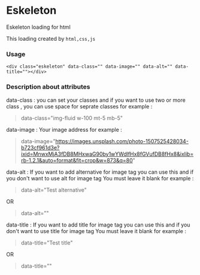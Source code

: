 # Eskeleton
Eskeleton loading for html


This loading created by `html,css,js`

### Usage
```
<div class="eskeleton" data-class="" data-image="" data-alt="" data-title=""></div>
```

### Description about attributes


data-class : you can set your classes and if you want to use two or more class ,
you can use space for seprate classes for example : 

> data-class="img-fluid w-100 mt-5 mb-5"

data-image : Your image address for example : 

> data-image="https://images.unsplash.com/photo-1507525428034-b723cf961d3e?ixid=MnwxMjA3fDB8MHxwaG90by1wYWdlfHx8fGVufDB8fHx8&ixlib=rb-1.2.1&auto=format&fit=crop&w=873&q=80"

data-alt : If you want to add alternative for image tag you can use this and if you don't want to use alt for image tag You must leave it blank for example : 

> data-alt="Test alternative"

OR

> data-alt=""

data-title : If you want to add title for image tag you can use this and if you don't want to use title for image tag You must leave it blank for example : 

> data-title="Test title"

OR

> data-title=""
